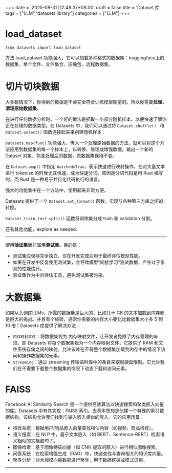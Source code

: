 +++
date = '2025-08-31T12:49:37+08:00'
draft = false
title = 'Dataset 库'
tags = ["LLM","datasets library"]
categories = ["LLM"]
+++

# load_dataset

`from datasets import load_dataset`

方法 load_dataset 功能强大，它可以加载多种格式的数据集：huggingface上的数据集、单个文件、文件集合、压缩包、远程数据集。


# 切片切块数据

大多数情况下，你得到的数据是不会完全符合训练模型期望的。所以你需要**处理、清理原始数据集**。

在进行任何数据分析时，一个好的做法是抓取一小部分随机样本，以便快速了解你正在处理的数据类型。在 Datasets 中，我们可以通过将 `Dataset.shuffle() ` 和 `Dataset.select()` 函数连接起来来创建随机样本：

`Datasets.map(func)` 功能强大，传入一个处理原始数据的方法，就可以将这个方法应用到数据集的每一个样本上，以转换、处理或增强数据。输出一个新的 Dataset 对象，包含处理后的数据，原数据集保持不变。

在 `Dataset.map()` 中指定 `batched=True`，表示快速进行映射操作。在对大量文本进行 tokenize 的时候尤其快速，成为快速分词。原因是分词代码是用 Rust 编写的，而 Rust 是一种易于并行化代码执行的语言。

强大的功能集中在一个方法中，使用起来非常方便。

Datasets 提供了一个 `Dataset.set_format()` 函数。实现与各种第三方库之间的转换。

`Dataset.train_test_split()` 函数将训练集分成 train 和 validation 分割。

还有其他功能，explore as needed.

***

使用**验证集**而非滥用**测试集**。目的是：

- 测试集应保持完全独立，仅在开发完成后用于最终评估模型性能。
- 如果在开发中反复使用测试集，会导致模型“间接学习”测试数据，产生过于乐观的性能估计。
- 验证集作为中间评估工具，避免测试集被污染。


# 大数据集

如果从头训练LLMs，所需的数据量是巨大的，比如几十 GB 的文本加载到内存都是巨大的挑战。并且有个经验，通常你需要的内存大小要比比数据集大小多 5 到 10 倍！Datasets 库提供了解决办法：

- `内存映射文件`：将数据集视为 内存映射文件，让开发者免除了内存管理的麻烦。即 Datasets 将每个数据集视为一个内存映射文件，它提供了 RAM 和文件系统存储之间的映射，允许该库在不将整个数据集加载到内存中的情况下访问和操作数据集的元素。
- `Streaming`：通过 streaming 传输语料库中的条目来摆脱硬盘限制。它允许我们在不需要下载整个数据集的情况下动态下载和访问元素。


# FAISS

Facebook AI Similarity Search 是一个提供高效算法以快速搜索和聚类嵌入向量的库。Datasets 中有其实现：FAISS 索引。去基本思想是创建一个特殊的索引数据结构，该结构允许我们找到与输入嵌入相似的嵌入。它的应用场景：

- 推荐系统：根据用户/物品嵌入向量查找相似内容（如视频、商品推荐）。
- 语义搜索：在 NLP 中，基于文本嵌入（如 BERT、Sentence-BERT）检索语义相似的文档或句子。
- 图像检索：基于图像特征向量（如 CNN 提取的嵌入）进行相似图像搜索。
- 问答系统：在检索增强生成（RAG）中，快速查找与查询相关的知识库向量。
- 聚类分析：对大规模向量数据进行聚类，用于数据挖掘或模式识别。

***
